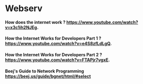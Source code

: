 # Webserv

#### How does the internet work ? https://www.youtube.com/watch?v=x3c1ih2NJEg.

#### How the Internet Works for Developers Part 1 ? https://www.youtube.com/watch?v=e4S8zfLdLgQ.

#### How the Internet Works for Developers Part 2 ? https://www.youtube.com/watch?v=FTAPjr7vgxE.

#### Beej's Guide to Network Programming https://beej.us/guide/bgnet/html/#select
